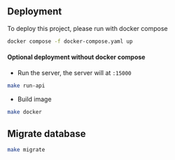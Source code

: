 ## Deployment

To deploy this project, please run with docker compose

```bash
docker compose -f docker-compose.yaml up
```

#### Optional deployment without docker compose
- Run the server, the server will at `:15000`
```bash
make run-api
```

- Build image
```bash
make docker
```

Migrate database
-
```bash
make migrate
```
